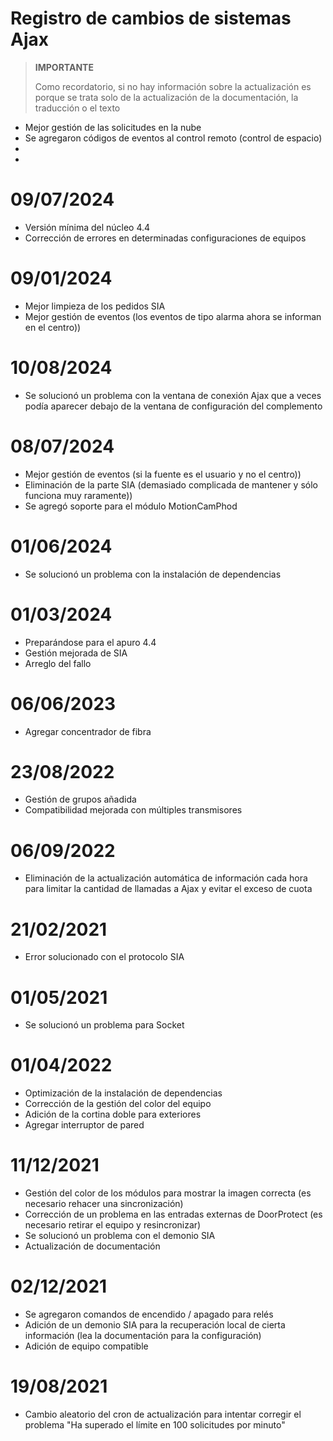 # Registro de cambios de sistemas Ajax

>**IMPORTANTE**
>
>Como recordatorio, si no hay información sobre la actualización es porque se trata solo de la actualización de la documentación, la traducción o el texto

- Mejor gestión de las solicitudes en la nube
- Se agregaron códigos de eventos al control remoto (control de espacio)
- 
- 

# 09/07/2024

- Versión mínima del núcleo 4.4
- Corrección de errores en determinadas configuraciones de equipos

# 09/01/2024

- Mejor limpieza de los pedidos SIA
- Mejor gestión de eventos (los eventos de tipo alarma ahora se informan en el centro))

# 10/08/2024

- Se solucionó un problema con la ventana de conexión Ajax que a veces podía aparecer debajo de la ventana de configuración del complemento

# 08/07/2024

- Mejor gestión de eventos (si la fuente es el usuario y no el centro))
- Eliminación de la parte SIA (demasiado complicada de mantener y sólo funciona muy raramente))
- Se agregó soporte para el módulo MotionCamPhod

# 01/06/2024

- Se solucionó un problema con la instalación de dependencias

# 01/03/2024

- Preparándose para el apuro 4.4
- Gestión mejorada de SIA
- Arreglo del fallo

# 06/06/2023

- Agregar concentrador de fibra

# 23/08/2022

- Gestión de grupos añadida
- Compatibilidad mejorada con múltiples transmisores

# 06/09/2022

- Eliminación de la actualización automática de información cada hora para limitar la cantidad de llamadas a Ajax y evitar el exceso de cuota

# 21/02/2021

- Error solucionado con el protocolo SIA

# 01/05/2021

- Se solucionó un problema para Socket

# 01/04/2022

- Optimización de la instalación de dependencias
- Corrección de la gestión del color del equipo
- Adición de la cortina doble para exteriores
- Agregar interruptor de pared

# 11/12/2021

- Gestión del color de los módulos para mostrar la imagen correcta (es necesario rehacer una sincronización)
- Corrección de un problema en las entradas externas de DoorProtect (es necesario retirar el equipo y resincronizar)
- Se solucionó un problema con el demonio SIA
- Actualización de documentación

# 02/12/2021

- Se agregaron comandos de encendido / apagado para relés
- Adición de un demonio SIA para la recuperación local de cierta información (lea la documentación para la configuración)
- Adición de equipo compatible

# 19/08/2021

- Cambio aleatorio del cron de actualización para intentar corregir el problema "Ha superado el límite en 100 solicitudes por minuto"
